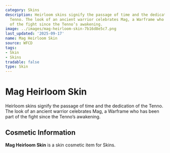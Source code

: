 ```yaml
---
category: Skins
description: Heirloom skins signify the passage of time and the dedication of the
  Tenno. The look of an ancient warrior celebrates Mag, a Warframe who has been part
  of the fight since the Tenno’s awakening.
image: ../images/mag-heirloom-skin-7b16d8e5c7.png
last_updated: '2025-09-17'
name: Mag Heirloom Skin
source: WFCD
tags:
- Skin
- Skins
tradable: false
type: Skin
---
```


# Mag Heirloom Skin

Heirloom skins signify the passage of time and the dedication of the Tenno. The look of an ancient warrior celebrates Mag, a Warframe who has been part of the fight since the Tenno’s awakening.

## Cosmetic Information

**Mag Heirloom Skin** is a skin cosmetic item for Skins.

